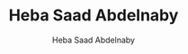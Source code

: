 ---
title: "Heba Saad Abdelnaby"
excerpt: "Project Contributor"
author: Heba Saad Abdelnaby
toc: false
toc_sticky: false
layout: single
---